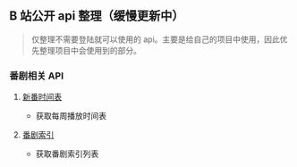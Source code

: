 ## B 站公开 api 整理（缓慢更新中）

> 仅整理不需要登陆就可以使用的 api。主要是给自己的项目中使用，因此优先整理项目中会使用到的部分。

### 番剧相关 API

1. [新番时间表](./番剧/新番时间表.md)

   - 获取每周播放时间表

2. [番剧索引](./番剧/番剧索引.md)

   - 获取番剧索引列表
